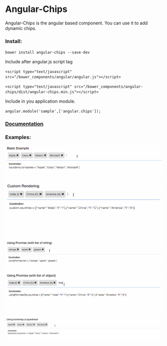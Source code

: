 # Angular-Chips

Angular-Chips is the angular based component. You can use it to add dynamic chips.

### Install:

`bower install angular-chips --save-dev`

Include after angular.js script tag

`<script type="text/javascript" src="/bower_components/angular/angular.js"></script>`

`<script type="text/javascript" src="/bower_components/angular-chips/dist/angular-chips.min.js"></script>`

Include in you application module.

`angular.module('sample',['angular.chips']);`

<a href="http://blog.imaginea.com/angular-chips-documentation/" target="_blank"><h3>Documentation</h3></a>

### Examples:
<img src="others/Basic_example.gif">

<img src="others/Custom_example.gif">

<img src="others/Using_Promise_string_example.gif">

<img src="others/Using_Promise_obj_example.gif">

<img src="others/Using_typeahead_example.gif">
